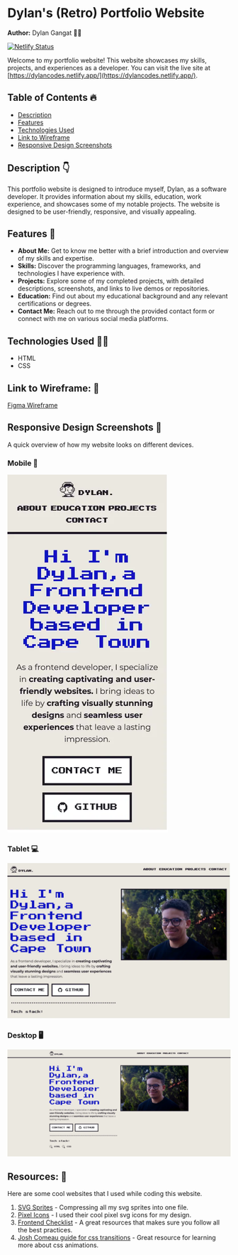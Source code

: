 # Dylan's (Retro) Portfolio Website

**Author:** Dylan Gangat 🙋‍♂️

[![Netlify Status](https://api.netlify.com/api/v1/badges/5ac227fb-f015-448a-90a7-6269c81b6688/deploy-status)](https://app.netlify.com/sites/dylancodes/deploys)

Welcome to my portfolio website! This website showcases my skills, projects, and experiences as a developer. You can visit the live site at [https://dylancodes.netlify.app/](https://dylancodes.netlify.app/).

## Table of Contents 🔥

- [Description](#description)
- [Features](#features)
- [Technologies Used](#technologies-used)
- [Link to Wireframe](#link-to-wireframe)
- [Responsive Design Screenshots](#responsive-design-screenshots)

## Description 👇

This portfolio website is designed to introduce myself, Dylan, as a software developer. It provides information about my skills, education, work experience, and showcases some of my notable projects. The website is designed to be user-friendly, responsive, and visually appealing.

## <a id="features">Features</a> 🧩

- **About Me:** Get to know me better with a brief introduction and overview of my skills and expertise.
- **Skills:** Discover the programming languages, frameworks, and technologies I have experience with.
- **Projects:** Explore some of my completed projects, with detailed descriptions, screenshots, and links to live demos or repositories.
- **Education:** Find out about my educational background and any relevant certifications or degrees.
- **Contact Me:** Reach out to me through the provided contact form or connect with me on various social media platforms.

## Technologies Used 👨‍💻

- HTML
- CSS

## Link to Wireframe: 🎨

[Figma Wireframe](https://www.figma.com/file/YZZ3zVwQXarX1nIK8EAGhw/DYLGAN162_FTO2304_GroupA_DylanGangat_DigitalResume?type=design&node-id=0%3A1&t=GY9VilmpfDv6t7ST-1)

## Responsive Design Screenshots 📸

A quick overview of how my website looks on different devices.

### Mobile 📱

![Mobile Design](/images/designs/mobile-design.webp)

### Tablet 💻

![Tablet Design](/images/designs/tablet-design.webp)

### Desktop 🖥️

![Desktop Design](/images/designs/desktop-design.webp)

## Resources: 🥇

Here are some cool websites that I used while coding this website.

1. [SVG Sprites](https://svgsprit.es/) - Compressing all my svg sprites into one file.
2. [Pixel Icons](https://www.streamlinehq.com/icons/pixel) - I used their cool pixel svg icons for my design.
3. [Frontend Checklist](https://frontendchecklist.io/) - A great resources that makes sure you follow all the best practices.
4. [Josh Comeau guide for css transitions](https://www.joshwcomeau.com/animation/css-transitions/#ease-6) - Great resource for learning more about css animations.
